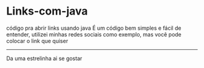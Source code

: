 # Links-com-java
código pra abrir links usando java
É um código bem simples e fácil de entender, utilizei minhas redes sociais como exemplo, mas você pode colocar o link que quiser
<hr></hr> 
Da uma estrelinha ai se gostar
